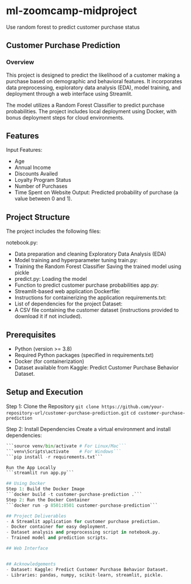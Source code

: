 # ml-zoomcamp-midproject
Use random forest to predict customer purchase status

## Customer Purchase Prediction
### Overview
This project is designed to predict the likelihood of a customer making a purchase based on demographic and behavioral features. It incorporates data preprocessing, exploratory data analysis (EDA), model training, and deployment through a web interface using Streamlit.

The model utilizes a Random Forest Classifier to predict purchase probabilities. The project includes local deployment using Docker, with bonus deployment steps for cloud environments.

## Features
Input Features:
- Age
- Annual Income
- Discounts Availed
- Loyalty Program Status
- Number of Purchases
- Time Spent on Website
Output: Predicted probability of purchase (a value between 0 and 1).

## Project Structure
The project includes the following files:

notebook.py:
- Data preparation and cleaning
Exploratory Data Analysis (EDA)
- Model training and hyperparameter tuning
train.py:
- Training the Random Forest Classifier
Saving the trained model using pickle
- predict.py:
Loading the model
- Function to predict customer purchase probabilities
app.py:
- Streamlit-based web application
Dockerfile:
- Instructions for containerizing the application
requirements.txt:
- List of dependencies for the project
Dataset:
- A CSV file containing the customer dataset (instructions provided to download it if not included).

## Prerequisites
- Python (version >= 3.8)
- Required Python packages (specified in requirements.txt)
- Docker (for containerization)
- Dataset available from Kaggle: Predict Customer Purchase Behavior Dataset.

## Setup and Execution
Step 1: Clone the Repository
```git clone https://github.com/your-repository-url/customer-purchase-prediction.git```
```cd customer-purchase-prediction```

Step 2: Install Dependencies
Create a virtual environment and install dependencies:

```python -m venv venv
```source venv/bin/activate # For Linux/Mac```
```venv\Scripts\activate    # For Windows```
```pip install -r requirements.txt```

Run the App Locally
```streamlit run app.py```

## Using Docker
Step 1: Build the Docker Image
```docker build -t customer-purchase-prediction .```
Step 2: Run the Docker Container
```docker run -p 8501:8501 customer-purchase-prediction```

## Project Deliverables
- A Streamlit application for customer purchase prediction.
- Docker container for easy deployment.
- Dataset analysis and preprocessing script in notebook.py.
- Trained model and prediction scripts.

## Web Interface


## Acknowledgements
- Dataset: Kaggle: Predict Customer Purchase Behavior Dataset​.
- Libraries: pandas, numpy, scikit-learn, streamlit, pickle.
